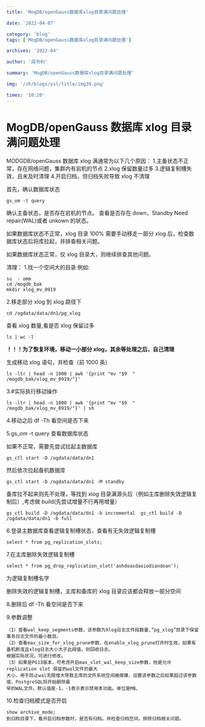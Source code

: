 ```yaml
---
title: 'MogDB/openGauss数据库xlog目录满问题处理'

date: '2022-04-07'

category: 'blog'
tags: ['MogDB/openGauss数据库xlog目录满问题处理']

archives: '2022-04'

author: '阎书利'

summary: 'MogDB/openGauss数据库xlog目录满问题处理'

img: '/zh/blogs/ysl/title/img39.png'

times: '10:20'
---
```


# MogDB/openGauss 数据库 xlog 目录满问题处理

MODGDB/openGauss 数据库 xlog 满通常为以下几个原因： 1.主备状态不正常，存在网络问题，集群内有宕机的节点
2.xlog 保留数量过多 3.逻辑复制槽失效，且未及时清理 4.开启归档，但归档失败导致 xlog 不清理

首先，确认数据库状态

```
gs_om -t query
```

确认主备状态，是否存在宕机的节点。
查看是否存在 down，Standby Need repair(WAL)或者 unkown 的状态。

如果数据库状态不正常，xlog 目录 100%
需要手动移走一部分 xlog 后，检查数据库状态后将库拉起，并排查相关问题。

如果数据库状态正常，仅 xlog 目录大，则继续排查其他问题。

清理： 1.找一个空间大的目录
例如:

```
su  - omm
cd /mogdb_bak
mkdir xlog_mv_0919
```

2.移走部分 xlog 到 xlog 路径下

```
cd /ogdata/data/dn1/pg_xlog
```

查看 xlog 数量,看是否 xlog 保留过多

```
ls | wc -l
```

**！！！为了恢复环境，移动一小部分 xlog，其余等处理之后，自己清理**

生成移动 xlog 语句，并检查（前 1000 条）

```
ls -ltr | head -n 1000 | awk '{print "mv "$9  " /mogdb_bak/xlog_mv_0919/"}'
```

3.#实际执行移动操作

```
ls -ltr | head -n 1000 | awk '{print "mv "$9  " /mogdb_bak/xlog_mv_0919/"}' | sh
```

4.移动之后 df -Th 看空间是否下来

5.gs_om -t query 查看数据库状态

如果不正常，需要先尝试拉起主数据库

```
gs_ctl start -D /ogdata/data/dn1
```

然后依次拉起备机数据库

```
gs_ctl start -D /ogdata/data/dn1 -M standby
```

备库拉不起来则先不处理，等找到 xlog 目录满源头后（例如主库删除失效逻辑复制后）,考虑做 build(先尝试增量不行再用增量）

```
gs_ctl build -D /ogdata/data/dn1 -b incremental  gs_ctl build -D /ogdata/data/dn1 -b full
```

6.登录主数据库查看逻辑复制槽状态，查看有无失效逻辑复制槽

```
select * from pg_replication_slots;
```

7.在主库删除失效逻辑复制槽

```
select * from pg_drop_replication_slot('aohdoasdaoiodiandoan');
```

<!--aohdoasdaoiodiandoan-->为逻辑复制槽名字

删除失效的逻辑复制槽，主库和备库的 xlog 目录应该都会释放一部分空间

8.删除后 df -Th 看空间是否下来

9.参数调整

```
（1）查看wal_keep_segments参数，该参数为Xlog日志文件段数量,“pg_xlog”目录下保留事务日志文件的最小数目。
（2）查看max_size_for_xlog_prune参数，在enable_xlog_prune打开时生效，如果有备机断连且xlog日志大小大于此阈值，则回收日志。
根据实际状况，可进行修改。
（3）如果是PG13版本，可考虑开启max_slot_wal_keep_size参数，他是允许replication slot 保留的wal文件的最大
大小，用于防止wal无限增大导致主库的文件系统空间被撑爆，设置该参数之后如果超过该参数值，PostgreSQL将开始删除最
早的WAL文件。默认值是-1，-1表示表示禁用本功能。单位是MB。
```

10.检查归档模式是否开启

```
show archive_mode;
到归档目录下，看开启归档参数时，是否有归档。并检查归档空间，排除归档相关问题。
```
